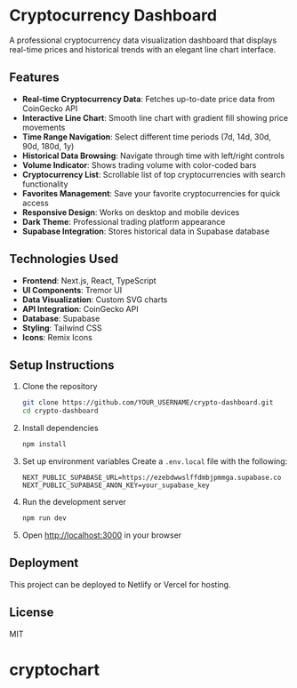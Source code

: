 # Cryptocurrency Dashboard

A professional cryptocurrency data visualization dashboard that displays real-time prices and historical trends with an elegant line chart interface.

## Features

- **Real-time Cryptocurrency Data**: Fetches up-to-date price data from CoinGecko API
- **Interactive Line Chart**: Smooth line chart with gradient fill showing price movements
- **Time Range Navigation**: Select different time periods (7d, 14d, 30d, 90d, 180d, 1y)
- **Historical Data Browsing**: Navigate through time with left/right controls
- **Volume Indicator**: Shows trading volume with color-coded bars
- **Cryptocurrency List**: Scrollable list of top cryptocurrencies with search functionality
- **Favorites Management**: Save your favorite cryptocurrencies for quick access
- **Responsive Design**: Works on desktop and mobile devices
- **Dark Theme**: Professional trading platform appearance
- **Supabase Integration**: Stores historical data in Supabase database

## Technologies Used

- **Frontend**: Next.js, React, TypeScript
- **UI Components**: Tremor UI
- **Data Visualization**: Custom SVG charts
- **API Integration**: CoinGecko API
- **Database**: Supabase
- **Styling**: Tailwind CSS
- **Icons**: Remix Icons

## Setup Instructions

1. Clone the repository
   ```bash
   git clone https://github.com/YOUR_USERNAME/crypto-dashboard.git
   cd crypto-dashboard
   ```

2. Install dependencies
   ```bash
   npm install
   ```

3. Set up environment variables
   Create a `.env.local` file with the following:
   ```
   NEXT_PUBLIC_SUPABASE_URL=https://ezebdwwslffdmbjpmmga.supabase.co
   NEXT_PUBLIC_SUPABASE_ANON_KEY=your_supabase_key
   ```

4. Run the development server
   ```bash
   npm run dev
   ```

5. Open [http://localhost:3000](http://localhost:3000) in your browser

## Deployment

This project can be deployed to Netlify or Vercel for hosting.

## License

MIT
# cryptochart
